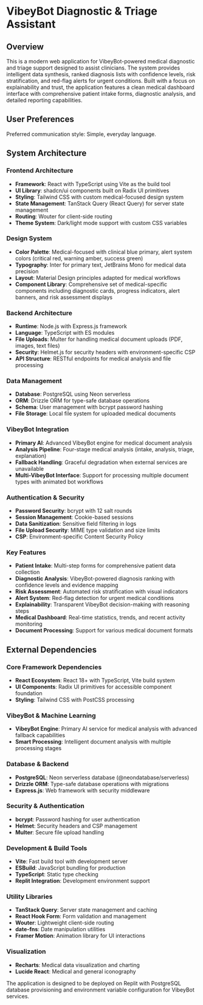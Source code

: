 # VibeyBot Diagnostic & Triage Assistant

## Overview

This is a modern web application for VibeyBot-powered medical diagnostic and triage support designed to assist clinicians. The system provides intelligent data synthesis, ranked diagnosis lists with confidence levels, risk stratification, and red-flag alerts for urgent conditions. Built with a focus on explainability and trust, the application features a clean medical dashboard interface with comprehensive patient intake forms, diagnostic analysis, and detailed reporting capabilities.

## User Preferences

Preferred communication style: Simple, everyday language.

## System Architecture

### Frontend Architecture
- **Framework**: React with TypeScript using Vite as the build tool
- **UI Library**: shadcn/ui components built on Radix UI primitives
- **Styling**: Tailwind CSS with custom medical-focused design system
- **State Management**: TanStack Query (React Query) for server state management
- **Routing**: Wouter for client-side routing
- **Theme System**: Dark/light mode support with custom CSS variables

### Design System
- **Color Palette**: Medical-focused with clinical blue primary, alert system colors (critical red, warning amber, success green)
- **Typography**: Inter for primary text, JetBrains Mono for medical data precision
- **Layout**: Material Design principles adapted for medical workflows
- **Component Library**: Comprehensive set of medical-specific components including diagnostic cards, progress indicators, alert banners, and risk assessment displays

### Backend Architecture
- **Runtime**: Node.js with Express.js framework
- **Language**: TypeScript with ES modules
- **File Uploads**: Multer for handling medical document uploads (PDF, images, text files)
- **Security**: Helmet.js for security headers with environment-specific CSP
- **API Structure**: RESTful endpoints for medical analysis and file processing

### Data Management
- **Database**: PostgreSQL using Neon serverless
- **ORM**: Drizzle ORM for type-safe database operations
- **Schema**: User management with bcrypt password hashing
- **File Storage**: Local file system for uploaded medical documents

### VibeyBot Integration
- **Primary AI**: Advanced VibeyBot engine for medical document analysis
- **Analysis Pipeline**: Four-stage medical analysis (intake, analysis, triage, explanation)
- **Fallback Handling**: Graceful degradation when external services are unavailable
- **Multi-VibeyBot Interface**: Support for processing multiple document types with animated bot workflows

### Authentication & Security
- **Password Security**: bcrypt with 12 salt rounds
- **Session Management**: Cookie-based sessions
- **Data Sanitization**: Sensitive field filtering in logs
- **File Upload Security**: MIME type validation and size limits
- **CSP**: Environment-specific Content Security Policy

### Key Features
- **Patient Intake**: Multi-step forms for comprehensive patient data collection
- **Diagnostic Analysis**: VibeyBot-powered diagnosis ranking with confidence levels and evidence mapping
- **Risk Assessment**: Automated risk stratification with visual indicators
- **Alert System**: Red-flag detection for urgent medical conditions
- **Explainability**: Transparent VibeyBot decision-making with reasoning steps
- **Medical Dashboard**: Real-time statistics, trends, and recent activity monitoring
- **Document Processing**: Support for various medical document formats

## External Dependencies

### Core Framework Dependencies
- **React Ecosystem**: React 18+ with TypeScript, Vite build system
- **UI Components**: Radix UI primitives for accessible component foundation
- **Styling**: Tailwind CSS with PostCSS processing

### VibeyBot & Machine Learning
- **VibeyBot Engine**: Primary AI service for medical analysis with advanced fallback capabilities
- **Smart Processing**: Intelligent document analysis with multiple processing stages

### Database & Backend
- **PostgreSQL**: Neon serverless database (@neondatabase/serverless)
- **Drizzle ORM**: Type-safe database operations with migrations
- **Express.js**: Web framework with security middleware

### Security & Authentication
- **bcrypt**: Password hashing for user authentication
- **Helmet**: Security headers and CSP management
- **Multer**: Secure file upload handling

### Development & Build Tools
- **Vite**: Fast build tool with development server
- **ESBuild**: JavaScript bundling for production
- **TypeScript**: Static type checking
- **Replit Integration**: Development environment support

### Utility Libraries
- **TanStack Query**: Server state management and caching
- **React Hook Form**: Form validation and management
- **Wouter**: Lightweight client-side routing
- **date-fns**: Date manipulation utilities
- **Framer Motion**: Animation library for UI interactions

### Visualization
- **Recharts**: Medical data visualization and charting
- **Lucide React**: Medical and general iconography

The application is designed to be deployed on Replit with PostgreSQL database provisioning and environment variable configuration for VibeyBot services.